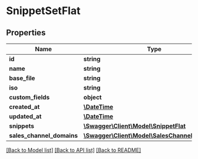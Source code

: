 # SnippetSetFlat

## Properties
Name | Type | Description | Notes
------------ | ------------- | ------------- | -------------
**id** | **string** |  | [optional] 
**name** | **string** |  | 
**base_file** | **string** |  | 
**iso** | **string** |  | 
**custom_fields** | **object** |  | [optional] 
**created_at** | [**\DateTime**](\DateTime.md) |  | 
**updated_at** | [**\DateTime**](\DateTime.md) |  | [optional] 
**snippets** | [**\Swagger\Client\Model\SnippetFlat**](SnippetFlat.md) |  | [optional] 
**sales_channel_domains** | [**\Swagger\Client\Model\SalesChannelDomainFlat**](SalesChannelDomainFlat.md) |  | [optional] 

[[Back to Model list]](../../README.md#documentation-for-models) [[Back to API list]](../../README.md#documentation-for-api-endpoints) [[Back to README]](../../README.md)

